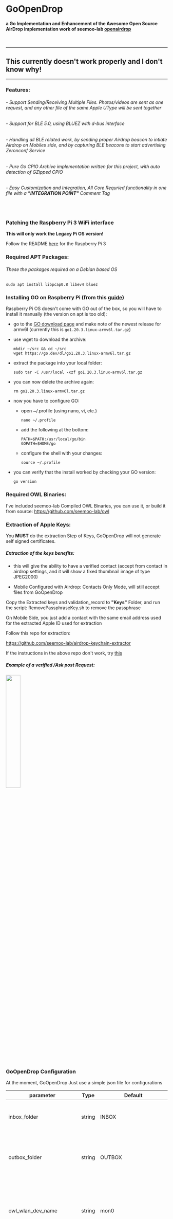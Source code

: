 
# GoOpenDrop


#### a Go Implementation and Enhancement of the Awesome Open Source AirDrop implementation work of seemoo-lab [openairdrop](https://github.com/seemoo-lab/opendrop)
<br/>

<hr>

## This currently doesn't work properly and I don't know why!

<hr>

### Features:

###### - Support Sending/Receiving Multiple Files. Photos/videos are sent as one request, and any other file of the same Apple UType will be sent together

###### - Support for BLE 5.0, using BLUEZ with d-bus interface

###### - Handling all BLE related work, by sending proper Airdrop beacon to intiate Airdrop on Mobiles side, and by capturing BLE beacons to start advertising Zeronconf Service

###### - Pure Go CPIO Archive implementation written for this project, with auto detection of GZipped CPIO

###### - Easy Customization and Integration, All Core Requried functionality in one file with a **"INTEGRATION POINT"** Comment Tag

<br/>

### Patching the Raspberry Pi 3 WiFi interface

**This will only work the Legacy Pi OS version!**

Follow the README [here](https://github.com/seemoo-lab/nexmon/blob/master/README.md) for the Raspberry Pi 3

### Required APT Packages:

###### These the packages required on a Debian based OS
```
sudo apt install libpcap0.8 libev4 bluez
```

### Installing GO on Raspberry Pi (from this [guide](https://www.jeremymorgan.com/tutorials/raspberry-pi/install-go-raspberry-pi/))

Raspberry Pi OS doesn't come with GO out of the box, so you will have to install it manually (the version on apt is too old):

- go to the [GO download page](https://golang.org/dl/) and make note of the newest release for armv6l (currently this is `go1.20.3.linux-armv6l.tar.gz`)

- use wget to download the archive:
  ```
  mkdir ~/src && cd ~/src
  wget https://go.dev/dl/go1.20.3.linux-armv6l.tar.gz
  ```

- extract the package into your local folder:
  ```
  sudo tar -C /usr/local -xzf go1.20.3.linux-armv6l.tar.gz
  ```

- you can now delete the archive again:
  ```
  rm go1.20.3.linux-armv6l.tar.gz
  ```

- now you have to configure GO:
	- open ~/.profile (using nano, vi, etc.)
	  ```
	  nano ~/.profile
	  ```
	- add the following at the bottom:
	  ```
	  PATH=$PATH:/usr/local/go/bin
	  GOPATH=$HOME/go
	  ```
	- configure the shell with your changes:
	  ```
	  source ~/.profile
	  ```

- you can verify that the install worked by checking your GO version:
  ```
  go version
  ```

### Required OWL Binaries:

I've included seemoo-lab Compiled OWL Binaries, you can use it, or build it from source:
https://github.com/seemoo-lab/owl
<br/>

### Extraction of Apple Keys:

You **MUST** do the extraction Step of Keys, GoOpenDrop will not generate self signed certificates.

##### Extraction of the keys benefits:
- this will give the ability to have a verified contact (accept from contact in airdrop settings, and it will show a fixed thumbnail image of type JPEG2000)

- Mobile Configured with Airdrop: Contacts Only Mode, will still accept files from GoOpenDrop


Copy the Extracted keys and validation_record to **"Keys"** Folder, and run the script: RemovePassphraseKey.sh to remove the passphrase

On Mobile Side, you just add a contact with the same email address used for the extracted Apple ID used for extraction

Follow this repo for extraction:

https://github.com/seemoo-lab/airdrop-keychain-extractor

If the instructions in the above repo don't work, try [this](https://github.com/seemoo-lab/airdrop-keychain-extractor/issues/2#issuecomment-1501217586)

##### Example of a verified /Ask post Request:

<img src="verified.png" width="30%" height="30%"></img>

<br/>

### GoOpenDrop Configuration

At the moment, GoOpenDrop Just use a simple json file for configurations

| parameter                   | Type   | Default                    |                                                                                                           |
| --------------------------- | ------ | -------------------------- | --------------------------------------------------------------------------------------------------------- |
| inbox_folder                | string | INBOX                      | This is the folder of the Received File from Mobile                                                       |
| outbox_folder               | string | OUTBOX                     | This is the Folder where GoOpenDrop will check for Sending Files to Mobile                                |
| owl_wlan_dev_name           | string | mon0                       | Wlan Interface Name to used for Owl, set to mon0 for nexmon patched interfaces                            |
| owl_channel_6_44_149        | string | 6                          | wlan Channel to used for Owl, currently always uses 6 no matter what you specify here                       |
| os_downloadedfiles_owner    | string | pi                         | Os Username to change received files owner to                                                             |
| awdl_interface_name         | string | awdl0                      | The Interface name to set Owl to                                                                          |
| thumbnail_picture_jp2       | string | fixed_thumbnail.jp2        | GoOpenDrop will use this file as thumbnail for /Ask requests, file should be of type JP2000, size 540x540 |
| ble_device                  | string | hci0                       | (The Raspberry Pi 3 bluetooth interface)                                                                  |
| airdrop_appleid             | string |                            | The Apple ID Account used in Extracting Keys, this used even for broadcasting proper BLE Beacons          |
| airdrop_email               | string |                            | Can be Same as Apple ID                                                                                   |
| airdrop_phone               | string |                            | any number will do                                                                                        |
| airdrop_server_hostname     | string | GoOpenDrop                 | The device Name that will appear which mobile phone discover GoOpenDrop                                   |
| airdrop_server_model        | string | MacbookPro5.1              | No need to modify this                                                                                    |
| airdrop_server_port         | int    | 8772                       | No need to modify this                                                                                    |
| apple_root_cert             | string | certs/apple_root_ca.pem    | Apple Root Certificate, already included in this repo                                                     |
| extracted_certififcate      | string | keys/certificate.pem       | Extracted Certificate                                                                                     |
| extracted_certkey           | string | keys/key_noenc.pem         | Extracted Certificate Key, after removing the encryption                                                  |
| extracted_validation_recoed | string | keys/validation_record.cms | Extracted Validation Record                                                                               |

<br/>

### Sending/Receving Files:

To Send Files, Create a folder in "OUTBOX" with the device name of the receiver, just drop any files there, they will be sent once the device is discovered.

Receiving, GoOpenDrop will accept any file and will create a folder in INBOX with the device name of the sender. You can customize this functionality by modifying the file:

###### main.go
```
func checkSender(name string) bool {
	// INTEGRATION POINT
	// ADD INTEGRATION HERE IF NEEDED, You can call your own API server to decide accept or reject /Ask request 
	return true 

}
```

### Build

To build simply run the scripts:
```
./Build_Linux64.sh
```
Or
```
./Build_Pi.sh
```

The build scripts will copy all required files along with the binary
to **out** folder

### Running

Before running, nexmon has to be started:
```
sudo iw phy `iw dev wlan0 info | gawk '/wiphy/ {printf "phy" $2}'` interface add mon0 type monitor
sudo ifconfig mon0 up
sudo nexutil -k6
```

For some reason the firmware patch unapplies on reboot, to fix run this script (as root, eg. using `sudo su`) when starting the pi (also in `./scripts/firmware-patch-boot.sh`):
```
cd /home/pi/nexmon/
source setup_env.sh
cd /home/pi/nexmon/patches/bcm43430a1/7_45_41_46/nexmon/
make install-firmware
sleep 5s
iw phy `iw dev wlan0 info | gawk '/wiphy/ {printf "phy" $2}'` interface add mon0 type monitor
sleep 5s
ifconfig mon0 up
nexutil -k6
```

At the moment, since GoOpenDrop restart BLE interface, wlan interface, it requires to run as Root. 

run GoOpenDrop compiled
```
sudo ./goopendrop ./config.json
```

### Issues/Limitations and security

* GoOpenDrop Require Running as Root, will try to fix this as soon as I find the correct capabilities to give the binary, or find a better solution to restart BLE and wlan interfaces
* Client Verification, GoOpenDrop Does not verify the client sending the files, this can easily be fixed by writing a custom TLS verification function, which will extract client details and verify it with received apple signature in received validation record
* since GoOpenDrop currently requires running as root, a client can use malicious device name, or malicious cpio archive and escape path or overwrite system files

### Tested Wifi Module :
* Raspberry Pi 3 WiFi module (BCM43430A1), patched with [nexmon](https://github.com/seemoo-lab/nexmon/)

### Tested Hardware/os:
* Raspberry Pi 3
